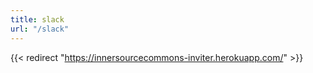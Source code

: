 ```yaml
---
title: slack
url: "/slack"
---
```


{{< redirect "https://innersourcecommons-inviter.herokuapp.com/" >}}